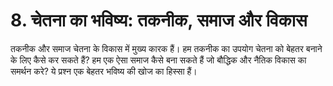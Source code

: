 # 8. चेतना का भविष्य: तकनीक, समाज और विकास

तकनीक और समाज चेतना के विकास में मुख्य कारक हैं। हम तकनीक का उपयोग चेतना को बेहतर बनाने के लिए कैसे कर सकते हैं? हम एक ऐसा समाज कैसे बना सकते हैं जो बौद्धिक और नैतिक विकास का समर्थन करे? ये प्रश्न एक बेहतर भविष्य की खोज का हिस्सा हैं।
